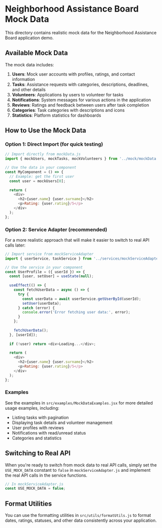 # Neighborhood Assistance Board Mock Data

This directory contains realistic mock data for the Neighborhood Assistance Board application demo.

## Available Mock Data

The mock data includes:

1. **Users**: Mock user accounts with profiles, ratings, and contact information
2. **Tasks**: Assistance requests with categories, descriptions, deadlines, and other details
3. **Volunteers**: Applications by users to volunteer for tasks
4. **Notifications**: System messages for various actions in the application
5. **Reviews**: Ratings and feedback between users after task completion
6. **Categories**: Task categories with descriptions and icons
7. **Statistics**: Platform statistics for dashboards

## How to Use the Mock Data

### Option 1: Direct Import (for quick testing)

```js
// Import directly from mockData.js
import { mockUsers, mockTasks, mockVolunteers } from '../mock/mockData';

// Use the data in your component
const MyComponent = () => {
  // Example: get the first user
  const user = mockUsers[0];
  
  return (
    <div>
      <h2>{user.name} {user.surname}</h2>
      <p>Rating: {user.rating}/5</p>
    </div>
  );
};
```

### Option 2: Service Adapter (recommended)

For a more realistic approach that will make it easier to switch to real API calls later:

```js
// Import service from mockServiceAdapter
import { userService, taskService } from '../services/mockServiceAdapter';

// Use the service in your component
const UserProfile = ({ userId }) => {
  const [user, setUser] = useState(null);
  
  useEffect(() => {
    const fetchUserData = async () => {
      try {
        const userData = await userService.getUserById(userId);
        setUser(userData);
      } catch (error) {
        console.error('Error fetching user data:', error);
      }
    };
    
    fetchUserData();
  }, [userId]);
  
  if (!user) return <div>Loading...</div>;
  
  return (
    <div>
      <h2>{user.name} {user.surname}</h2>
      <p>Rating: {user.rating}/5</p>
    </div>
  );
};
```

### Examples

See the examples in `src/examples/MockDataExamples.jsx` for more detailed usage examples, including:

- Listing tasks with pagination
- Displaying task details and volunteer management
- User profiles with reviews
- Notifications with read/unread status
- Categories and statistics

## Switching to Real API

When you're ready to switch from mock data to real API calls, simply set the `USE_MOCK_DATA` constant to `false` in `mockServiceAdapter.js` and implement the real API calls in the service functions.

```js
// In mockServiceAdapter.js
const USE_MOCK_DATA = false;
```

## Format Utilities

You can use the formatting utilities in `src/utils/formatUtils.js` to format dates, ratings, statuses, and other data consistently across your application.
